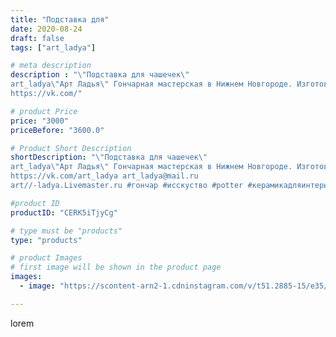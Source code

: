 ```yaml
---
title: "Подставка для"
date: 2020-08-24
draft: false
tags: ["art_ladya"]

# meta description
description : "\"Подставка для чашечек\" 
art_ladya\"Арт Ладья\" Гончарная мастерская в Нижнем Новгороде. Изготовление керамики и мастер//-классы по обучению. 
https://vk.com/"

# product Price
price: "3000"
priceBefore: "3600.0"

# Product Short Description
shortDescription: "\"Подставка для чашечек\" 
art_ladya\"Арт Ладья\" Гончарная мастерская в Нижнем Новгороде. Изготовление керамики и мастер//-классы по обучению. 
https://vk.com/art_ladya art_ladya@mail.ru 
art//-ladya.Livemaster.ru #гончар #исскуство #potter #керамикадляинтерьера #керамикаручнаяработа #гончарнаямастерская #керамиканазаказ #handmade #посудаизглины #керамика #гончарнаяпосуда #эксклюзивнаякерамика #painter #dishes #decor #ceramicar #nntoday #claygoods #restaurant #earthenware #ceramic #design #bowl #dish #plate #ceramicart #berries #авторскаякерамика #подставкадлячашечек #подставка"

#product ID
productID: "CERK5iTjyCg"

# type must be "products"
type: "products"

# product Images
# first image will be shown in the product page
images:
  - image: "https://scontent-arn2-1.cdninstagram.com/v/t51.2885-15/e35/118307805_695765177693662_6192704030415328922_n.jpg?tp=1&_nc_ht=scontent-arn2-1.cdninstagram.com&_nc_cat=110&_nc_ohc=uWmWwFUbPv8AX8mWgGp&ccb=7-4&oh=acd0579d95190be64134c68bc2e73ca7&oe=6083686E&_nc_sid=86f79a&ig_cache_key=MjM4MjczMzYxMjE2NjM1NzE1Mg%3D%3D.2-ccb7-4"

---
```

lorem
